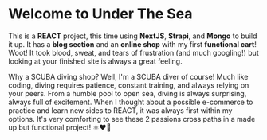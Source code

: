 # Welcome to Under The Sea

This is a **REACT** project, this time using **NextJS**, **Strapi**, and **Mongo** to build it up. It has a **blog section** and an **online shop** with my first **functional cart**! Woot! It took blood, sweat, and tears of frustration (and much googling!) but looking at your finished site is always a great feeling.

Why a SCUBA diving shop? Well, I'm a SCUBA diver of course! Much like coding, diving requires patience, constant training, and always relying on your peers. From a humble pool to open sea, diving is always surprising, always full of excitement. When I thought about a possible e-commerce to practice and learn new sides to REACT, it was always first within my options. It's very comforting to see these 2 passions cross paths in a made up but functional project! ⚛️♥️🤿